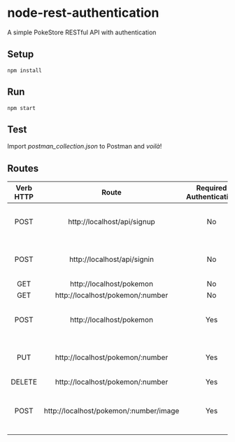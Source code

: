 # node-rest-authentication
A simple PokeStore RESTful API with authentication

## Setup
```
npm install
```

## Run
```
npm start
```

## Test
Import *postman_collection.json* to Postman and _voilà_!

## Routes

| Verb HTTP |                Route                    | Required Authentication | Params |
|:---------:|:---------------------------------------:|:-----------------------:|-------:|
| POST      | http://localhost/api/signup             |            No           |{ "username": String, "password": String }
| POST      | http://localhost/api/signin             |            No           |{ "username": String, "password": String }
| GET       | http://localhost/pokemon                |            No           |
| GET       | http://localhost/pokemon/:number        |            No           |
| POST      | http://localhost/pokemon                |           Yes           |{ "number": Integer, "name": String }
| PUT       | http://localhost/pokemon/:number        |           Yes           |{ "number": Integer, "name": String }
| DELETE    | http://localhost/pokemon/:number        |           Yes           |
| POST      | http://localhost/pokemon/:number/image  |           Yes           |multipart/form-data with an input of type *file* and named as *image*
